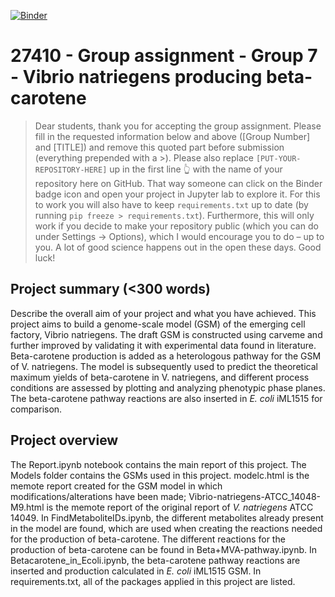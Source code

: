 [![Binder](https://mybinder.org/badge_logo.svg)](https://mybinder.org/v2/gh/27410/27410-2020-group-project-group-7_vibrio-natriegens/main)

# 27410 - Group assignment - Group 7 - Vibrio natriegens producing beta-carotene

> Dear students, thank you for accepting the group assignment. Please fill in the
> requested information below and above ([Group Number] and [TITLE]) and remove this quoted part before submission (everything prepended with a >).
> Please also replace `[PUT-YOUR-REPOSITORY-HERE]` up in the first line 👆 with the name of your repository here on GitHub.
> That way someone can click on the Binder badge icon and open your project in Jupyter lab to explore it.
> For this to work you will also have to keep `requirements.txt` up to date (by running `pip freeze > requirements.txt`).
> Furthermore, this will only work if you decide to make your repository public (which you can do under Settings -> Options),
> which I would encourage you to do – up to you. A lot of good science happens out in the open these days.
> Good luck!

## Project summary (<300 words)
Describe the overall aim of your project and what you have achieved.
This project aims to build a genome-scale model (GSM) of the emerging cell factory, Vibrio natriegens. The draft GSM is constructed using carveme and further improved by validating it with experimental data found in literature. Beta-carotene production is added as a heterologous pathway for the GSM of V. natriegens. The model is subsequently used to predict the theoretical maximum yields of beta-carotene in V. natriegens, and different process conditions are assessed by plotting and analyzing phenotypic phase planes. The beta-carotene pathway reactions are also inserted in *E. coli* iML1515 for comparison. 

## Project overview
The Report.ipynb notebook contains the main report of this project. The Models folder contains the GSMs used in this project. modelc.html is the memote report created for the GSM model in which modifications/alterations have been made; Vibrio-natriegens-ATCC_14048-M9.html is the memote report of the original report of *V. natriegens* ATCC 14049. In FindMetaboliteIDs.ipynb, the different metabolites already present in the model are found, which are used when creating the reactions needed for the production of beta-carotene. The different reactions for the production of beta-carotene can be found in Beta+MVA-pathway.ipynb. In Betacarotene_in_Ecoli.ipynb, the beta-carotene pathway reactions are inserted and production calculated in *E. coli* iML1515 GSM.  In requirements.txt, all of the packages applied in this project are listed. 

